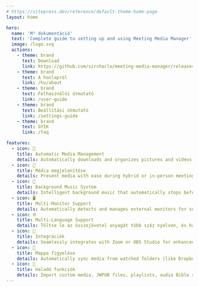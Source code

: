 ```yaml
---
# https://vitepress.dev/reference/default-theme-home-page
layout: home

hero:
  name: 'M³ dokumentáció'
  text: 'Complete guide to setting up and using Meeting Media Manager'
  image: /logo.svg
  actions:
    - theme: brand
      text: Download
      link: https://github.com/sircharlo/meeting-media-manager/releases/latest
    - theme: brand
      text: A honlapról
      link: /hu/about
    - theme: brand
      text: Felhasználói útmutató
      link: /user-guide
    - theme: brand
      text: Beállítási útmutató
      link: /settings-guide
    - theme: brand
      text: GYIK
      link: /faq

features:
  - icon: 🚀
    title: Automatic Media Management
    details: Automatically downloads and organizes pictures and videos for congregation meetings in any language available on the official website of Jehovah's Witnesses.
  - icon: 🎦
    title: Média megjelenítése
    details: Present media with ease during hybrid or in-person meetings with advanced controls, zoom/pan capabilities, and custom timing options.
  - icon: 🎵
    title: Background Music System
    details: Intelligent background music that automatically stops before meetings start and can be restarted with one click after meetings.
  - icon: 🖥️
    title: Multi-Monitor Support
    details: Automatically detects and manages external monitors for seamless media presentations and website sharing.
  - icon: 🌐
    title: Multi-Language Support
    details: Töltse le az összejövetel anyagát több száz nyelven, és használja az M³ felületét a rendelkezésre álló számos nyelv bármelyikén.
  - icon: 🧩
    title: Integrációk
    details: Seamlessly integrates with Zoom or OBS Studio for enhanced media management and playback during meetings.
  - icon: 📁
    title: Mappa figyelése
    details: Automatically sync media from watched folders (like Dropbox or OneDrive) and export media to folders.
  - icon: 🎯
    title: Haladó funkciók
    details: Import custom media, JWPUB files, playlists, audio Bible recordings, and manage multiple congregations.
---
```

